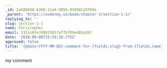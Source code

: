 ```yaml
---
_id: 2a68b0d0-b380-11e8-985b-03898128f0da
_parent: 'https://usmoney.us/book/chapter-1/section-1-1/'
replying_to: ''
slug: section-1-1
name: Christopher
email: 1351c6fe7d0033057af7b709ed83a367
date: '2018-09-08T15:59:28.775Z'
approved: false
title: '{@date:YYYY-MM-DD}-comment-for-{fields.slug}-from-{fields.name}'
---
```

my comment
